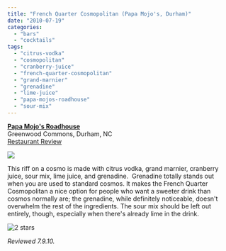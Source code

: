```yaml
---
title: "French Quarter Cosmopolitan (Papa Mojo's, Durham)"
date: "2010-07-19"
categories:
  - "bars"
  - "cocktails"
tags:
  - "citrus-vodka"
  - "cosmopolitan"
  - "cranberry-juice"
  - "french-quarter-cosmopolitan"
  - "grand-marnier"
  - "grenadine"
  - "lime-juice"
  - "papa-mojos-roadhouse"
  - "sour-mix"
---
```


**[Papa Mojo's Roadhouse](http://www.papamojosroadhouse.com/)**\
Greenwood Commons, Durham, NC\
[Restaurant Review](https://thegourmez.com/blog/2009/08/18/restaurant-and-cocktail-review-papa-mojos-roadhouse-brunch/)

![](http://www.thegourmez.com/gourmez/photos/frenchquartercosmo.jpg)

This riff on a cosmo is made with citrus vodka, grand marnier, cranberry juice, sour mix, lime juice, and grenadine.  Grenadine totally stands out when you are used to standard cosmos. It makes the French Quarter Cosmopolitan a nice option for people who want a sweeter drink than cosmos normally are; the grenadine, while definitely noticeable, doesn't overwhelm the rest of the ingredients. The sour mix should be left out entirely, though, especially when there's already lime in the drink.




<div class="caption">

![2 stars](http://s3.amazonaws.com/thegourmez-wpmedia/2009/02/rating_chicken11.gif "rating_chicken11")</div>


_Reviewed 7.9.10._
